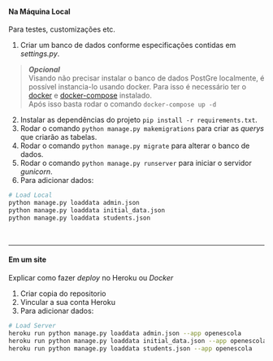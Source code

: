 #### Na Máquina Local


Para testes, customizações etc.

1. Criar um banco de dados conforme especificações contidas em _settings.py_.<br>

> **_Opcional_**<br>
> Visando não precisar instalar o banco de dados PostGre localmente, é possível instancia-lo usando docker.
> Para isso é necessário ter o [docker](https://www.docker.com/get-started/)
> e [docker-compose](https://docs.docker.com/compose/compose-file/) instalado.<br>
> Após isso basta rodar o comando `docker-compose up -d`

2. Instalar as dependências do projeto `pip install -r requirements.txt`.
3. Rodar o comando `python manage.py makemigrations` para criar as _querys_ que criarão as tabelas.
4. Rodar o comando `python manage.py migrate` para alterar o banco de dados.
5. Rodar o comando `python manage.py runserver` para iniciar o servidor _gunicorn_.
6. Para adicionar dados:

```bash
# Load Local
python manage.py loaddata admin.json
python manage.py loaddata initial_data.json
python manage.py loaddata students.json
```

<br>

----


#### Em um site


Explicar como fazer _deploy_ no Heroku ou _Docker_

1. Criar copia do repositorio
2. Vincular a sua conta Heroku
3. Para adicionar dados:

```bash
# Load Server
heroku run python manage.py loaddata admin.json --app openescola
heroku run python manage.py loaddata initial_data.json --app openescola
heroku run python manage.py loaddata students.json --app openescola
```


